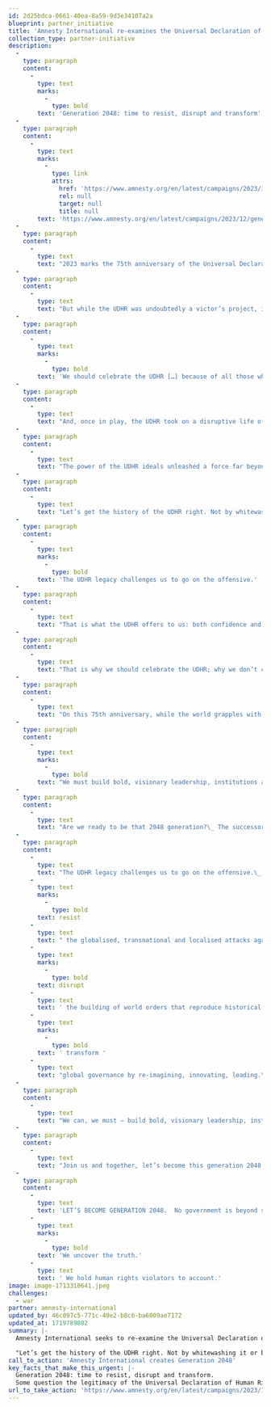 ```yaml
---
id: 2d25bdca-0661-40ea-8a59-9d3e34107a2a
blueprint: partner_initiative
title: 'Amnesty International re-examines the Universal Declaration of Human Rights'
collection_type: partner-initiative
description:
  -
    type: paragraph
    content:
      -
        type: text
        marks:
          -
            type: bold
        text: 'Generation 2048: time to resist, disrupt and transform'
  -
    type: paragraph
    content:
      -
        type: text
        marks:
          -
            type: link
            attrs:
              href: 'https://www.amnesty.org/en/latest/campaigns/2023/12/generation-2048-time-to-resist-disrupt-and-transform/'
              rel: null
              target: null
              title: null
        text: 'https://www.amnesty.org/en/latest/campaigns/2023/12/generation-2048-time-to-resist-disrupt-and-transform/'
  -
    type: paragraph
    content:
      -
        type: text
        text: "2023 marks the 75th anniversary of the Universal Declaration of Human Rights (UDHR). Born from the ashes of World War II under the shadow of the very worst of humanity, the UDHR held out the promise of a global framework for justice and the recognition of ‘equal and inalienable rights’ for all.\_"
  -
    type: paragraph
    content:
      -
        type: text
        text: "But while the UDHR was undoubtedly a victor’s project, its drafting ultimately could not be controlled by the powerful alone.\_ Smaller nations outmaneuvered the large, ensuring that the final text promised human rights for all without “distinction”.\_ The Egyptian delegate confirmed the “universality” of human rights and their applicability to persons subject to colonial rule or occupation.\_ Women delegates from India, Brazil and the Dominican Republic ensured that equal rights of men and women were affirmed.\_\_"
  -
    type: paragraph
    content:
      -
        type: text
        marks:
          -
            type: bold
        text: 'We should celebrate the UDHR […] because of all those who have disrupted history with it.'
  -
    type: paragraph
    content:
      -
        type: text
        text: "And, once in play, the UDHR took on a disruptive life of its own, feeding anti-colonial initiatives the world over and inspiring regional human rights instruments in Europe, the Americas and Africa.\_\_"
  -
    type: paragraph
    content:
      -
        type: text
        text: "The power of the UDHR ideals unleashed a force far beyond the control of those nations that had participated in its drafting. It did so because its roots ran far deeper, far wider than Paris, where it was adopted in 1948 by the General Assembly of the United Nations.\_ From Mesopotamia to Ancient Egypt, from the Persian to the Mauryan empires, in all religious traditions, in written texts or oral traditions, in ancient, pre-modern and modern eras – human history abounds with instances of people coming together to limit the use of power and assert their rights.\_\_\_\_"
  -
    type: paragraph
    content:
      -
        type: text
        text: "Let’s get the history of the UDHR right. Not by whitewashing it or by ignoring the raging double standards of its implementation. But by paying homage: to those who used its extraordinary disruptive power during struggles for liberation and equality the world over; to those who made the UDHR real and authentic, in their struggle against colonialism and for independence; against bigotry and for equality; against patriarchy and for gender justice; for a world of greater dignity for ‘all members of the human family’.\_\_"
  -
    type: paragraph
    content:
      -
        type: text
        marks:
          -
            type: bold
        text: 'The UDHR legacy challenges us to go on the offensive.'
  -
    type: paragraph
    content:
      -
        type: text
        text: "That is what the UDHR offers to us: both confidence and inspiration.\_ It is living proof that a global vision for human rights is possible, is doable, can be realised.\_"
  -
    type: paragraph
    content:
      -
        type: text
        text: "That is why we should celebrate the UDHR; why we don’t capitulate to critiques of human rights; not because of who wrote it into history, but because of all those who have disrupted history with it.\_"
  -
    type: paragraph
    content:
      -
        type: text
        text: "On this 75th anniversary, while the world grapples with record levels of conflict, socio-political polarization, growing inequality, and the existential threat of the climate crisis, dare we re-imagine ourselves as delivering a 2048 UDHR – a UDHR for the next century of rights – a UDHR drafted by the many, not by a privileged few?\_\_"
  -
    type: paragraph
    content:
      -
        type: text
        marks:
          -
            type: bold
        text: "We must build bold, visionary leadership, institutions and systems – that can protect our planet, for future generations, and from all that torments us.\_\_"
  -
    type: paragraph
    content:
      -
        type: text
        text: "Are we ready to be that 2048 generation?\_ The successor to those who, out of the ashes of a war-torn world, transformed history through the disruptive power of the UDHR?\_ Or will we instead be the generation that turned a blind eye to the oppression of others so long as our own power and influence was maintained?\_"
  -
    type: paragraph
    content:
      -
        type: text
        text: "The UDHR legacy challenges us to go on the offensive.\_ It demands that we "
      -
        type: text
        marks:
          -
            type: bold
        text: resist
      -
        type: text
        text: " the globalised, transnational and localised attacks against rights. But it also tells us this won’t be enough.\_ It asks of us too that we "
      -
        type: text
        marks:
          -
            type: bold
        text: disrupt
      -
        type: text
        text: ' the building of world orders that reproduce historical privileges and injustices, violate rights and silence defenders; and that we'
      -
        type: text
        marks:
          -
            type: bold
        text: ' transform '
      -
        type: text
        text: "global governance by re-imagining, innovating, leading.\_"
  -
    type: paragraph
    content:
      -
        type: text
        text: "We can, we must – build bold, visionary leadership, institutions and systems – that can protect our planet, for future generations, and from all that torments us.\_\_"
  -
    type: paragraph
    content:
      -
        type: text
        text: "Join us and together, let’s become this generation 2048 that brings to life a future where human rights are enjoyed by all, everywhere.\_\_"
  -
    type: paragraph
    content:
      -
        type: text
        text: 'LET’S BECOME GENERATION 2048.  No government is beyond scrutiny. '
      -
        type: text
        marks:
          -
            type: bold
        text: 'We uncover the truth.'
      -
        type: text
        text: ' We hold human rights violators to account.'
image: image-1713310641.jpeg
challenges:
  - war
partner: amnesty-international
updated_by: 46c097c5-771c-49e2-b8c6-ba6009ae7172
updated_at: 1719789802
summary: |-
  Amnesty International seeks to re-examine the Universal Declaration of Human Rights:  

  "Let’s get the history of the UDHR right. Not by whitewashing it or by ignoring the raging double standards of its implementation. But by paying homage: to those who used its extraordinary disruptive power during struggles for liberation and equality the world over; to those who made the UDHR real and authentic, in their struggle against colonialism and for independence; against bigotry and for equality; against patriarchy and for gender justice; for a world of greater dignity for ‘all members of the human family’."
call_to_action: 'Amnesty International creates Generation 2048'
key_facts_that_make_this_urgent: |-
  Generation 2048: time to resist, disrupt and transform. 
  Some question the legitimacy of the Universal Declaration of Human Rights (UDHR). After all, it was drafted by a minority of States at a time when many of the world’s population lived under colonialism. We cannot ignore this shortcoming, any more than we should neglect the critique that the modern human rights regime is a Western liberal project favouring civil and political rights over economic, social and cultural rights.
url_to_take_action: 'https://www.amnesty.org/en/latest/campaigns/2023/12/generation-2048-time-to-resist-disrupt-and-transform/'
---
```

